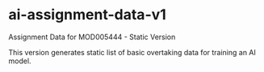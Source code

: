 # ai-assignment-data-v1
Assignment Data for MOD005444 - Static Version

This version generates  static list of basic overtaking data for training an AI model.
